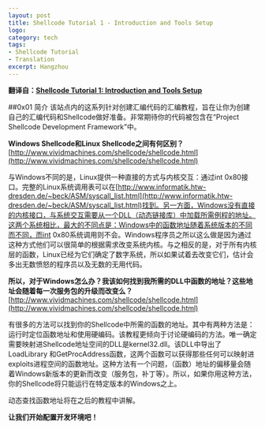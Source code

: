 ```yaml
---
layout: post
title: Shellcode Tutorial 1 - Introduction and Tools Setup
logo: 
category: tech
tags:
- Shellcode Tutorial
- Translation
excerpt: Hangzhou
---
```


**翻译自：[Shellcode Tutorial 1: Introduction and Tools Setup](http://www.projectshellcode.com/node/17)**    

##0x01 简介
该站点内的这系列针对创建汇编代码的汇编教程，旨在让你为创建自己的汇编代码和Shellcode做好准备。非常期待你的代码被包含在“Project Shellcode Development Framework”中。    

**Windows Shellcode和Linux Shellcode之间有何区别？**    
[http://www.vividmachines.com/shellcode/shellcode.html](http://www.vividmachines.com/shellcode/shellcode.html)    

与Windows不同的是，Linux提供一种直接的方式与内核交互：通过int 0x80接口。完整的Linux系统调用表可以在[http://www.informatik.htw-dresden.de/~beck/ASM/syscall_list.html](http://www.informatik.htw-dresden.de/~beck/ASM/syscall_list.html)找到。另一方面，Windows没有直接的内核接口，与系统交互需要从一个DLL（动态链接库）中加载所需例程的地址。这两个系统相比，最大的不同点是：Windows中的函数地址随着系统版本的不同而不同，而int 0x80系统调用则不会。Windows程序员之所以这么做是因为通过这种方式他们可以很简单的根据需求改变系统内核。与之相反的是，对于所有内核层的函数，Linux已经为它们确定了数字系统，所以如果试着去改变它们，估计会多出无数愤怒的程序员以及无数的无用代码。    

**所以，对于Windows怎么办？我该如何找到我所需的DLL中函数的地址？这些地址会随着每一次服务包的升级而改变么？**    
[http://www.vividmachines.com/shellcode/shellcode.html](http://www.vividmachines.com/shellcode/shellcode.html)    

有很多的方法可以找到你的Shellcode中所需的函数的地址。其中有两种方法是：运行时定位函数地址和使用硬编码。该教程更倾向于讨论硬编码的方法。唯一确定需要映射进Shellcode地址空间的DLL是kernel32.dll。该DLL中导出了LoadLibrary 和GetProcAddress函数，这两个函数可以获得那些任何可以映射进exploits进程空间的函数地址。这种方法有一个问题，（函数）地址的偏移量会随着Windows新版本的更新而改变（服务包，补丁等）。所以，如果你用这种方法，你的Shellcode将只能运行在特定版本的Windows之上。     

动态查找函数地址将在之后的教程中讲解。      
**让我们开始配置开发环境吧！**